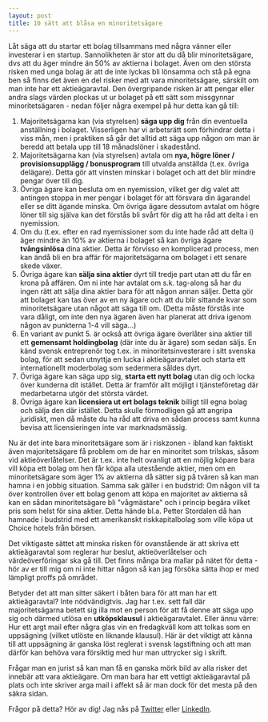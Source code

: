 ```yaml
---
layout: post
title: 10 sätt att blåsa en minoritetsägare
---
```

Låt säga att du startar ett bolag tillsammans med några vänner eller investerar i en startup. Sannolikheten är stor att du då blir minoritetsägare, dvs att du äger mindre än 50% av aktierna i bolaget. Även om den största risken med unga bolag är att de inte lyckas bli lönsamma och stå på egna ben så finns det även en del risker med att vara minoritetsägare, särskilt om man inte har ett aktieägaravtal. Den övergripande risken är att pengar eller andra slags värden plockas ut ur bolaget på ett sätt som missgynnar minoritetsägaren - nedan följer några exempel på hur detta kan gå till:

1. Majoritetsägarna kan (via styrelsen) **säga upp dig** från din eventuella anställning i bolaget. Visserligen har vi arbetsrätt som förhindrar detta i viss mån, men i praktiken så går det alltid att säga upp någon om man är beredd att betala upp till 18 månadslöner i skadestånd.
2. Majoritetsägarna kan (via styrelsen) avtala om **nya, högre löner / provisionsupplägg / bonusprogram** till utvalda anställda (t.ex. övriga delägare). Detta gör att vinsten minskar i bolaget och att det blir mindre pengar över till dig.
3. Övriga ägare kan besluta om en nyemission, vilket ger dig valet att antingen stoppa in mer pengar i bolaget för att försvara din ägarandel eller se ditt ägande minska. Om övriga ägare dessutom avtalat om högre löner till sig själva kan det förstås bli svårt för dig att ha råd att delta i en nyemission.
4. Om du (t.ex. efter en rad nyemissioner som du inte hade råd att delta i) äger mindre än 10% av aktierna i bolaget så kan övriga ägare **tvångsinlösa** dina aktier. Detta är förvisso en komplicerad process, men kan ändå bli en bra affär för majoritetsägarna om bolaget i ett senare skede växer.
5. Övriga ägare kan **sälja sina aktier** dyrt till tredje part utan att du får en krona på affären. Om ni inte har avtalat om s.k. tag-along så har du ingen rätt att sälja dina aktier bara för att någon annan säljer. Detta gör att bolaget kan tas över av en ny ägare och att du blir sittande kvar som minoritetsägare utan något att säga till om. (Detta måste förstås inte vara dåligt, om inte den nya ägaren även har planerat att driva igenom någon av punkterna 1-4 vill säga...)
6. En variant av punkt 5. är också att övriga ägare överlåter sina aktier till ett **gemensamt holdingbolag** (där inte du är ägare) som sedan säljs. En känd svensk entreprenör tog t.ex. in minoritetsinvesterare i sitt svenska bolag, för att sedan utnyttja en lucka i aktieägaravtalet och starta ett internationellt moderbolag som sedermera såldes dyrt.
7. Övriga ägare kan säga upp sig, **starta ett nytt bolag** utan dig och locka över kunderna dit istället. Detta är framför allt möjligt i tjänsteföretag där medarbetarna utgör det största värdet.
8. Övriga ägare kan **licensiera ut ert bolags teknik** billigt till egna bolag och sälja den där istället. Detta skulle förmodligen gå att angripa juridiskt, men då måste du ha råd att driva en sådan process samt kunna bevisa att licensieringen inte var marknadsmässig.

Nu är det inte bara minoritetsägare som är i riskzonen - ibland kan faktiskt även majoritetsägare få problem om de har en minoritet som trilskas, såsom vid aktieöverlåtelser. Det är t.ex. inte helt ovanligt att en möjlig köpare bara vill köpa ett bolag om hen får köpa alla utestående aktier, men om en minoritetsägare som äger 1% av aktierna då sätter sig på tvären så kan man hamna i en jobbig situation. Samma sak gäller i en budstrid: Om någon vill ta över kontrollen över ett bolag genom att köpa en majoritet av aktierna så kan en sådan minoritetsägare bli "vågmästare" och i princip begära vilket pris som helst för sina aktier. Detta hände bl.a. Petter Stordalen då han hamnade i budstrid med ett amerikanskt riskkapitalbolag som ville köpa ut Choice hotels från börsen.

Det viktigaste sättet att minska risken för ovanstående är att skriva ett aktieägaravtal som reglerar hur beslut, aktieöverlåtelser och värdeöverföringar ska gå till. Det finns många bra mallar på nätet för detta - hör av er till mig om ni inte hittar någon så kan jag försöka sätta ihop er med lämpligt proffs på området.

Betyder det att man sitter säkert i båten bara för att man har ett aktieägaravtal? Inte nödvändigtvis. Jag har t.ex. sett fall där majoritetsägarna betett sig illa mot en person för att få denne att säga upp sig och därmed utlösa en **utköpsklausul** i aktieägaravtalet. Eller ännu värre: Hur ett argt mail efter några glas vin en fredagkväll kom att tolkas som en uppsägning (vilket utlöste en liknande klausul). Här är det viktigt att känna till att uppsägning är ganska löst reglerat i svensk lagstiftning och att man därför kan behöva vara försiktig med hur man uttrycker sig i skrift.

Frågar man en jurist så kan man få en ganska mörk bild av alla risker det innebär att vara aktieägare. Om man bara har ett vettigt aktieägaravtal på plats och inte skriver arga mail i affekt så är man dock för det mesta på den säkra sidan.

Frågor på detta? Hör av dig! Jag nås på [Twitter](https://twitter.com/JensBackbom) eller [LinkedIn](https://www.linkedin.com/in/jensbackbom/).
